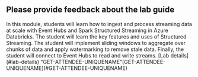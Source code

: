 ## Please provide feedback about the lab guide

<grouped-questions source="../questions/Page5/page-5-metadata.md" />
In this module, students will learn how to ingest and process streaming data at scale with Event Hubs and Spark Structured Streaming in Azure Databricks. The student will learn the key features and uses of Structured Streaming. The student will implement sliding windows to aggregate over chunks of data and apply watermarking to remove stale data. Finally, the student will connect to Event Hubs to read and write streams.
 [Lab details](#lab-details)
 "GET-ATTENDEE-UNIQUENAME"[GET-ATTENDEE-UNIQUENAME](#GET-ATTENDEE-UNIQUENAME)
